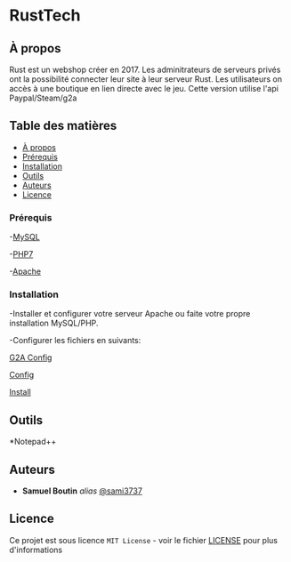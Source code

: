 # RustTech

## À propos

Rust est un webshop créer en 2017.
Les adminitrateurs de serveurs privés ont la possibilité connecter leur site à leur serveur Rust.
Les utilisateurs on accès à une boutique en lien directe avec le jeu.
Cette version utilise l'api Paypal/Steam/g2a

## Table des matières

- [À propos](#à-propos)
- [Prérequis](#prérequis)
- [Installation](#installation)
- [Outils](#outils)
- [Auteurs](#auteurs)
- [Licence](#Licence)

### Prérequis

  -[MySQL](https://www.mysql.com/)
  
  -[PHP7](https://www.php.net/releases/index.php)
  
  -[Apache](https://httpd.apache.org/)

### Installation

-Installer et configurer votre serveur Apache ou faite votre propre installation MySQL/PHP.

-Configurer les fichiers en suivants:

[G2A Config](./g2a.php)

[Config](./config.php)

[Install](./install.php)

## Outils

  *Notepad++

## Auteurs
* **Samuel Boutin** _alias_ [@sami3737](https://github.com/sami3737)

## Licence

Ce projet est sous licence ``MIT License`` - voir le fichier [LICENSE](LICENCE.md) pour plus d'informations

